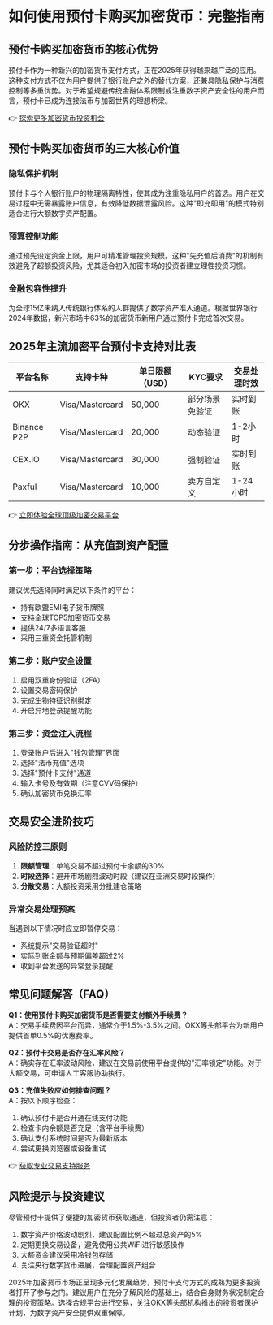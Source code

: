 # 如何使用预付卡购买加密货币：完整指南

## 预付卡购买加密货币的核心优势

预付卡作为一种新兴的加密货币支付方式，正在2025年获得越来越广泛的应用。这种支付方式不仅为用户提供了银行账户之外的替代方案，还兼具隐私保护与消费控制等多重优势。对于希望规避传统金融体系限制或注重数字资产安全性的用户而言，预付卡已成为连接法币与加密世界的理想桥梁。

👉 [探索更多加密货币投资机会](https://bit.ly/okx_welcome)

## 预付卡购买加密货币的三大核心价值

### 隐私保护机制
预付卡与个人银行账户的物理隔离特性，使其成为注重隐私用户的首选。用户在交易过程中无需暴露账户信息，有效降低数据泄露风险。这种"即充即用"的模式特别适合进行大额数字资产配置。

### 预算控制功能
通过预先设定资金上限，用户可精准管理投资规模。这种"先充值后消费"的机制有效避免了超额投资风险，尤其适合初入加密市场的投资者建立理性投资习惯。

### 金融包容性提升
为全球15亿未纳入传统银行体系的人群提供了数字资产准入通道。根据世界银行2024年数据，新兴市场中63%的加密货币新用户通过预付卡完成首次交易。

## 2025年主流加密平台预付卡支持对比表

| 平台名称       | 支持卡种       | 单日限额（USD） | KYC要求 | 交易处理时效 |
|----------------|----------------|------------------|----------|--------------|
| OKX            | Visa/Mastercard| 50,000          | 部分场景免验证 | 实时到账     |
| Binance P2P    | Visa/Mastercard| 20,000          | 动态验证    | 1-2小时      |
| CEX.IO         | Visa/Mastercard| 30,000          | 强制验证    | 实时到账     |
| Paxful         | Visa/Mastercard| 10,000          | 卖方自定义  | 1-24小时     |

👉 [立即体验全球顶级加密交易平台](https://bit.ly/okx_welcome)

## 分步操作指南：从充值到资产配置

### 第一步：平台选择策略
建议优先选择同时满足以下条件的平台：
- 持有欧盟EMI电子货币牌照
- 支持全球TOP5加密货币交易
- 提供24/7多语言客服
- 采用三重资金托管机制

### 第二步：账户安全设置
1. 启用双重身份验证（2FA）
2. 设置交易密码保护
3. 完成生物特征识别绑定
4. 开启异地登录提醒功能

### 第三步：资金注入流程
1. 登录账户后进入"钱包管理"界面
2. 选择"法币充值"选项
3. 选择"预付卡支付"通道
4. 输入卡号及有效期（注意CVV码保护）
5. 确认加密货币兑换汇率

## 交易安全进阶技巧

### 风险防控三原则
1. **限额管理**：单笔交易不超过预付卡余额的30%
2. **时段选择**：避开市场剧烈波动时段（建议在亚洲交易时段操作）
3. **分散交易**：大额投资采用分批建仓策略

### 异常交易处理预案
当遇到以下情况时应立即暂停交易：
- 系统提示"交易验证超时"
- 实际到账金额与预期偏差超过2%
- 收到平台发送的异常登录提醒

## 常见问题解答（FAQ）

**Q1：使用预付卡购买加密货币是否需要支付额外手续费？**  
A：交易手续费因平台而异，通常介于1.5%-3.5%之间。OKX等头部平台为新用户提供首单0.5%的优惠费率。

**Q2：预付卡交易是否存在汇率风险？**  
A：确实存在汇率波动风险，建议在交易前使用平台提供的"汇率锁定"功能。对于大额交易，可申请人工客服协助执行。

**Q3：充值失败应如何排查问题？**  
A：按以下顺序检查：
1. 确认预付卡是否开通在线支付功能
2. 检查卡内余额是否充足（含平台手续费）
3. 确认支付系统时间是否为最新版本
4. 尝试更换浏览器或设备重试

👉 [获取专业交易支持服务](https://bit.ly/okx_welcome)

## 风险提示与投资建议

尽管预付卡提供了便捷的加密货币获取通道，但投资者仍需注意：
1. 数字资产价格波动剧烈，建议配置比例不超过总资产的5%
2. 定期更换交易设备，避免使用公共WiFi进行敏感操作
3. 大额资金建议采用冷钱包存储
4. 关注央行数字货币进展，合理配置资产组合

2025年加密货币市场正呈现多元化发展趋势，预付卡支付方式的成熟为更多投资者打开了参与之门。建议用户在充分了解风险的基础上，结合自身财务状况制定合理的投资策略。选择合规平台进行交易，关注OKX等头部机构推出的投资者保护计划，为数字资产安全提供双重保障。